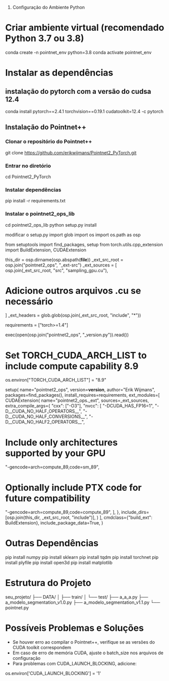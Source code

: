 1. Configuração do Ambiente Python

# Criar ambiente virtual (recomendado Python 3.7 ou 3.8)

conda create -n pointnet_env python=3.8
conda activate pointnet_env

# Instalar as dependências

## instalação do pytorch com a versão do cudsa 12.4

conda install pytorch==2.4.1 torchvision==0.19.1 cudatoolkit=12.4 -c pytorch

## Instalação do Pointnet++

### Clonar o repositório do Pointnet++

git clone https://github.com/erikwijmans/Pointnet2_PyTorch.git

### Entrar no diretório

cd Pointnet2_PyTorch

### Instalar dependências

pip install -r requirements.txt

### Instalar o pointnet2_ops_lib

cd pointnet2_ops_lib
python setup.py install

modificar o setup.py
import glob
import os
import os.path as osp

from setuptools import find_packages, setup
from torch.utils.cpp_extension import BuildExtension, CUDAExtension

this_dir = osp.dirname(osp.abspath(**file**))
\_ext_src_root = osp.join("pointnet2_ops", "\_ext-src")
\_ext_sources = [
osp.join(_ext_src_root, "src", "sampling_gpu.cu"),
# Adicione outros arquivos .cu se necessário
]
\_ext_headers = glob.glob(osp.join(\_ext_src_root, "include", "\*"))

requirements = ["torch>=1.4"]

exec(open(osp.join("pointnet2_ops", "\_version.py")).read())

# Set TORCH_CUDA_ARCH_LIST to include compute capability 8.9

os.environ["TORCH_CUDA_ARCH_LIST"] = "8.9"

setup(
name="pointnet2_ops",
version=**version**,
author="Erik Wijmans",
packages=find_packages(),
install_requires=requirements,
ext_modules=[
CUDAExtension(
name="pointnet2_ops.\_ext",
sources=\_ext_sources,
extra_compile_args={
"cxx": ["-O3"],
"nvcc": [
"-DCUDA_HAS_FP16=1",
"-D__CUDA_NO_HALF_OPERATORS__",
"-D__CUDA_NO_HALF_CONVERSIONS__",
"-D__CUDA_NO_HALF2_OPERATORS__",
# Include only architectures supported by your GPU
"-gencode=arch=compute_89,code=sm_89",
# Optionally include PTX code for future compatibility
"-gencode=arch=compute_89,code=compute_89",
],
},
include_dirs=[osp.join(this_dir, _ext_src_root, "include")],
)
],
cmdclass={"build_ext": BuildExtension},
include_package_data=True,
)

# Outras Dependências

pip install numpy
pip install sklearn
pip install tqdm
pip install torchnet
pip install plyfile
pip install open3d
pip install matplotlib

# Estrutura do Projeto

seu_projeto/
├── DATA/
│ ├── train/
│ └── test/
├── a_a_a.py
├── a_modelo_segmentation_v1.0.py
├── a_modelo_segmentation_v1.1.py
└── pointnet.py

# Possíveis Problemas e Soluções

- Se houver erro ao compilar o Pointnet++, verifique se as versões do CUDA toolkit correspondem
- Em caso de erro de memória CUDA, ajuste o batch_size nos arquivos de configuração
- Para problemas com CUDA_LAUNCH_BLOCKING, adicione:

os.environ['CUDA_LAUNCH_BLOCKING'] = '1'
